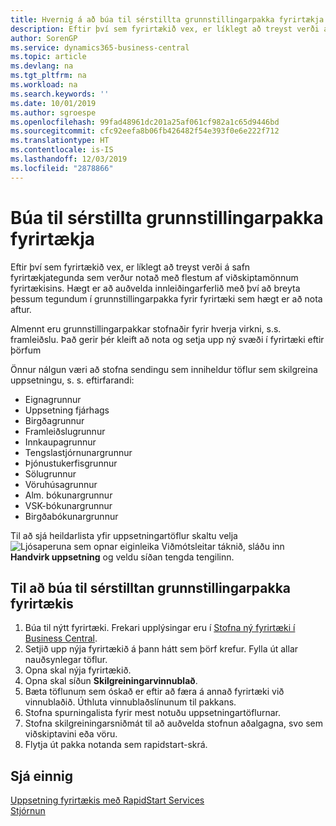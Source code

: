 ```yaml
---
title: Hvernig á að búa til sérstillta grunnstillingarpakka fyrirtækja | Microsoft Docs
description: Eftir því sem fyrirtækið vex, er líklegt að treyst verði á safn fyrirtækjategunda sem verður notað með flestum af viðskiptamönnum fyrirtækisins. Hægt er að auðvelda innleiðingarferlið með því að breyta þessum tegundum í grunnstillingarpakka fyrir fyrirtæki sem hægt er að nota aftur.
author: SorenGP
ms.service: dynamics365-business-central
ms.topic: article
ms.devlang: na
ms.tgt_pltfrm: na
ms.workload: na
ms.search.keywords: ''
ms.date: 10/01/2019
ms.author: sgroespe
ms.openlocfilehash: 99fad48961dc201a25af061cf982a1c65d9446bd
ms.sourcegitcommit: cfc92eefa8b06fb426482f54e393f0e6e222f712
ms.translationtype: HT
ms.contentlocale: is-IS
ms.lasthandoff: 12/03/2019
ms.locfileid: "2878866"
---
```

# <a name="create-custom-company-configuration-packages"></a>Búa til sérstillta grunnstillingarpakka fyrirtækja
Eftir því sem fyrirtækið vex, er líklegt að treyst verði á safn fyrirtækjategunda sem verður notað með flestum af viðskiptamönnum fyrirtækisins. Hægt er að auðvelda innleiðingarferlið með því að breyta þessum tegundum í grunnstillingarpakka fyrir fyrirtæki sem hægt er að nota aftur.  

Almennt eru grunnstillingarpakkar stofnaðir fyrir hverja virkni, s.s. framleiðslu. Það gerir þér kleift að nota og setja upp ný svæði í fyrirtæki eftir þörfum  

Önnur nálgun væri að stofna sendingu sem inniheldur töflur sem skilgreina uppsetningu, s. s. eftirfarandi:  

-   Eignagrunnur  
-   Uppsetning fjárhags  
-   Birgðagrunnur  
-   Framleiðslugrunnur  
-   Innkaupagrunnur  
-   Tengslastjórnunargrunnur  
-   Þjónustukerfisgrunnur  
-   Sölugrunnur  
-   Vöruhúsagrunnur  
-   Alm. bókunargrunnur  
-   VSK-bókunargrunnur  
-   Birgðabókunargrunnur  

Til að sjá heildarlista yfir uppsetningartöflur skaltu velja ![Ljósaperuna sem opnar eiginleika Viðmótsleitar](media/ui-search/search_small.png "Segðu mér hvað þú vilt gera") táknið, sláðu inn **Handvirk uppsetning** og veldu síðan tengda tengilinn.  

## <a name="to-create-a-custom-company-configuration-package"></a>Til að búa til sérstilltan grunnstillingarpakka fyrirtækis  
1.  Búa til nýtt fyrirtæki. Frekari upplýsingar eru í [Stofna ný fyrirtæki í Business Central](about-new-company.md).  
3.  Setjið upp nýja fyrirtækið á þann hátt sem þörf krefur. Fylla út allar nauðsynlegar töflur.  
4.  Opna skal nýja fyrirtækið.
5. Opna skal síðun **Skilgreiningarvinnublað**.  
6.  Bæta töflunum sem óskað er eftir að færa á annað fyrirtæki við vinnublaðið. Úthluta vinnublaðslínunum til pakkans.  
7.  Stofna spurningalista fyrir mest notuðu uppsetningartöflurnar.  
8.  Stofna skilgreiningarsniðmát til að auðvelda stofnun aðalgagna, svo sem viðskiptavini eða vöru.  
9.  Flytja út pakka notanda sem rapidstart-skrá.  

## <a name="see-also"></a>Sjá einnig  
[Uppsetning fyrirtækis með RapidStart Services](admin-set-up-a-company-with-rapidstart.md)  
[Stjórnun](admin-setup-and-administration.md)
